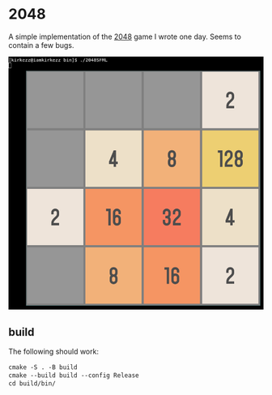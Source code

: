 # 2048

A simple implementation of the [2048](https://github.com/gabrielecirulli/2048) game I wrote one day. Seems to contain a few bugs.

![this game is hard](128.png)

## build

The following should work:

```
cmake -S . -B build
cmake --build build --config Release
cd build/bin/
```
